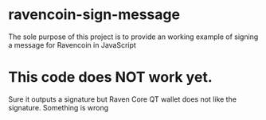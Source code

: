 # ravencoin-sign-message
The sole purpose of this project is to provide an working example of signing a message for Ravencoin in JavaScript

# This code does NOT work yet.
Sure it outputs a signature but Raven Core QT wallet does not like the signature.
Something is wrong
